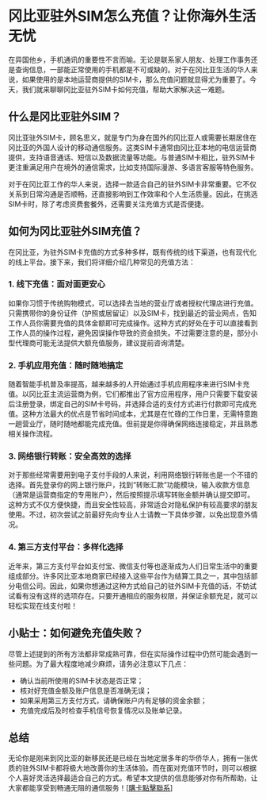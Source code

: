 # 冈比亚驻外SIM怎么充值？让你海外生活无忧

在异国他乡，手机通讯的重要性不言而喻。无论是联系家人朋友、处理工作事务还是查询信息，一部能正常使用的手机都是不可或缺的。对于在冈比亚生活的华人来说，如果使用的是本地运营商提供的SIM卡，那么充值问题就显得尤为重要了。今天，我们就来聊聊冈比亚驻外SIM卡如何充值，帮助大家解决这一难题。

## 什么是冈比亚驻外SIM？

冈比亚驻外SIM卡，顾名思义，就是专门为身在国外的冈比亚人或需要长期居住在冈比亚的外国人设计的移动通信服务。这类SIM卡通常由冈比亚本地的电信运营商提供，支持语音通话、短信以及数据流量等功能。与普通SIM卡相比，驻外SIM卡更注重满足用户在境外的通信需求，比如支持国际漫游、多语言客服等特色服务。

对于在冈比亚工作的华人来说，选择一款适合自己的驻外SIM卡非常重要。它不仅关系到日常沟通是否顺畅，还直接影响到工作效率和个人生活质量。因此，在挑选SIM卡时，除了考虑资费套餐外，还需要关注充值方式是否便捷。

## 如何为冈比亚驻外SIM充值？

在冈比亚，为驻外SIM卡充值的方式多种多样，既有传统的线下渠道，也有现代化的线上平台。接下来，我们将详细介绍几种常见的充值方法：

### 1. 线下充值：面对面更安心

如果你习惯于传统购物模式，可以选择去当地的营业厅或者授权代理店进行充值。只需携带你的身份证件（护照或居留证）以及SIM卡，找到最近的营业网点，告知工作人员你需要充值的具体金额即可完成操作。这种方式的好处在于可以直接看到工作人员的操作过程，避免因误操作导致的资金损失。不过需要注意的是，部分小型代理商可能无法提供大额充值服务，建议提前咨询清楚。

### 2. 手机应用充值：随时随地搞定

随着智能手机普及率提高，越来越多的人开始通过手机应用程序来进行SIM卡充值。以冈比亚主流运营商为例，它们都推出了官方应用程序，用户只需要下载安装后注册登录，绑定自己的SIM卡号码，并选择合适的支付方式进行付款即可完成充值。这种方法最大的优点是节省时间成本，尤其是在忙碌的工作日里，无需特意跑一趟营业厅，随时随地都能完成充值。但前提是你得确保网络连接稳定，并且熟悉相关操作流程。

### 3. 网络银行转账：安全高效的选择

对于那些经常需要用到电子支付手段的人来说，利用网络银行转账也是一个不错的选择。首先登录你的网上银行账户，找到“转账汇款”功能模块，输入收款方信息（通常是运营商指定的专用账户），然后按照提示填写转账金额并确认提交即可。这种方式不仅方便快捷，而且安全性较高，非常适合对隐私保护有较高要求的朋友使用。不过，初次尝试之前最好先向专业人士请教一下具体步骤，以免出现意外情况。

### 4. 第三方支付平台：多样化选择

近年来，第三方支付平台如支付宝、微信支付等也逐渐成为人们日常生活中的重要组成部分。许多冈比亚本地商家已经接入这些平台作为结算工具之一，其中包括部分电信公司。因此，如果你想通过这种方式给自己的驻外SIM卡充值的话，不妨试试看有没有这样的选项存在。只要开通相应的服务权限，并保证余额充足，就可以轻松实现在线支付啦！

## 小贴士：如何避免充值失败？

尽管上述提到的所有方法都非常成熟可靠，但在实际操作过程中仍然可能会遇到一些问题。为了最大程度地减少麻烦，请务必注意以下几点：

- 确认当前所使用的SIM卡状态是否正常；
- 核对好充值金额及账户信息是否准确无误；
- 如果采用第三方支付方式，请确保账户内有足够的资金余额；
- 充值完成后及时检查手机信号恢复情况以及账单记录。

## 总结

无论你是刚来到冈比亚的新移民还是已经在当地定居多年的华侨华人，拥有一张优质的驻外SIM卡都将极大地改善你的生活体验。而在面对充值环节时，则可以根据个人喜好灵活选择最适合自己的方式。希望本文提供的信息能够对你有所帮助，让大家都能享受到畅通无阻的通信服务！[[購卡點擊聯系](https://t.me/s/esim1088)]